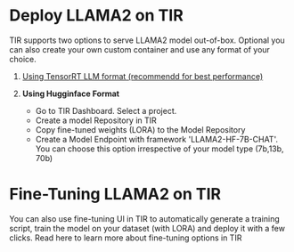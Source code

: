 # Deploy LLAMA2 on TIR

TIR supports two options to serve LLAMA2 model out-of-box. Optional you can also create your own custom container and use any format of your choice.

1. [Using TensorRT LLM format (recommendd for best performance)](https://github.com/mindhash/tir-samples/blob/amol/triton-client-samples/inference/tensorRT-LLM/llama2.md)

2. **Using Hugginface Format**
   - Go to TIR Dashboard. Select a project. 
   - Create a model Repository in TIR
   - Copy fine-tuned weights (LORA) to the Model Repository 
   - Create a Model Endpoint with framework 'LLAMA2-HF-7B-CHAT'. You can choose this option irrespective of your model type (7b,13b, 70b)
  

# Fine-Tuning LLAMA2 on TIR
You can also use fine-tuning UI in TIR to automatically generate a training script, train the model on your dataset (with LORA) and deploy it with a few clicks. Read here to learn more about fine-tuning options in TIR
